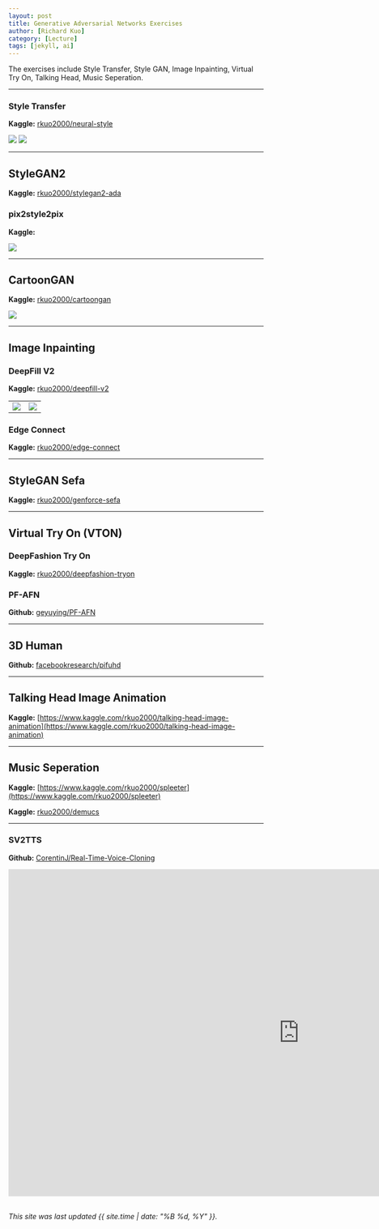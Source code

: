 ```yaml
---
layout: post
title: Generative Adversarial Networks Exercises
author: [Richard Kuo]
category: [Lecture]
tags: [jekyll, ai]
---
```


The exercises include Style Transfer, Style GAN, Image Inpainting, Virtual Try On, Talking Head, Music Seperation.

---
### Style Transfer
**Kaggle:** [rkuo2000/neural-style](https://www.kaggle.com/rkuo2000/neural-style)<br>

![](https://github.com/rkuo2000/AI-course/blob/gh-pages/images/Neural_Style_1.png?raw=true)
![](https://github.com/rkuo2000/AI-course/blob/gh-pages/images/Neural_Style_2.png?raw=true)

---
## StyleGAN2
**Kaggle:** [rkuo2000/stylegan2-ada](https://www.kaggle.com/rkuo2000/stylegan2-ada)<br>

### pix2style2pix
**Kaggle:** [](https://www.kaggle.com/rkuo2000/pixel2style2pixel)<br>

![](https://github.com/rkuo2000/AI-course/blob/gh-pages/images/pix2style2pix.png?raw=true)

---
## CartoonGAN
**Kaggle:** [rkuo2000/cartoongan](https://www.kaggle.com/rkuo2000/cartoongan)<br>

![](https://github.com/rkuo2000/AI-course/blob/gh-pages/images/CartoonGAN.png?raw=true)

---
## Image Inpainting
### DeepFill V2
**Kaggle:** [rkuo2000/deepfill-v2](https://www.kaggle.com/rkuo2000/deepfill-v2)<br>

<table>
<tr>
<td><img src="https://github.com/rkuo2000/AI-course/blob/gh-pages/images/DeepFill_v2_org.png?raw=true"></td>
<td><img src="https://github.com/rkuo2000/AI-course/blob/gh-pages/images/DeepFill_v2_out.png?raw=true"></td>
</tr>
</table>

### Edge Connect
**Kaggle:** [rkuo2000/edge-connect](https://www.kaggle.com/rkuo2000/edge-connect)<br>

---
## StyleGAN Sefa
**Kaggle:** [rkuo2000/genforce-sefa](https://www.kaggle.com/rkuo2000/genforce-sefa)<br>

---
## Virtual Try On (VTON)
### DeepFashion Try On
**Kaggle:** [rkuo2000/deepfashion-tryon](https://www.kaggle.com/rkuo2000/deepfashion-tryon)<br>

### PF-AFN
**Github:** [geyuying/PF-AFN](https://github.com/geyuying/PF-AFN)<br>

---
## 3D Human
**Github:** [facebookresearch/pifuhd](https://github.com/facebookresearch/pifuhd)<br>

---
## Talking Head Image Animation
**Kaggle:** [https://www.kaggle.com/rkuo2000/talking-head-image-animation](https://www.kaggle.com/rkuo2000/talking-head-image-animation)<br>

---
## Music Seperation
**Kaggle:** [https://www.kaggle.com/rkuo2000/spleeter](https://www.kaggle.com/rkuo2000/spleeter)<br>

**Kaggle:** [rkuo2000/demucs](https://www.kaggle.com/rkuo2000/demucs)<br>

---
### SV2TTS
**Github:** [CorentinJ/Real-Time-Voice-Cloning](https://github.com/CorentinJ/Real-Time-Voice-Cloning)<br>

<iframe width="1148" height="646" src="https://www.youtube.com/embed/-O_hYhToKoA" title="YouTube video player" frameborder="0" allow="accelerometer; autoplay; clipboard-write; encrypted-media; gyroscope; picture-in-picture" allowfullscreen></iframe>

<br>
<br>

*This site was last updated {{ site.time | date: "%B %d, %Y" }}.*


